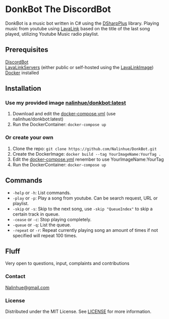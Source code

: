 # DonkBot The DiscordBot
DonkBot is a music bot written in C# using the [DSharpPlus](https://github.com/DSharpPlus/DSharpPlus) library.
Playing music from youtube using [LavaLink](https://github.com/lavalink-devs/Lavalink) based on the title of the last song played, utilizing
Youtube Music radio playlist.

## Prerequisites
[DiscordBot](https://discord.com/developers/applications)  
[LavaLinkServers](https://lavalink.darrennathanael.com/) (either public or self-hosted using the [LavaLinkImage](https://github.com/lavalink-devs/Lavalink))
[Docker](https://www.docker.com/) installed

## Installation

### Use my provided image [nalinhue/donkbot:latest](https://hub.docker.com/repository/docker/nalinhue/donkbot/general)  
1. Download and edit the [docker-compose.yml](https://github.com/Nalinhue/DonkBot/blob/main/docker-compose.yml) (use nalinhue/donkbot:latest)  
2. Run the DockerContainer: `docker-compose up`

### Or create your own  
1. Clone the repo: `git clone https://github.com/Nalinhue/DonkBot.git`  
2. Create the DockerImage: `docker build --tag YourImageName:YourTag .`  
3. Edit the [docker-compose.yml](https://github.com/Nalinhue/DonkBot/blob/main/docker-compose.yml) renember to use YourImageName:YourTag  
4. Run the DockerContainer: `docker-compose up`

## Commands
- `-help` or `-h`: List commands.  
- `-play` or `-p`: Play a song from youtube. Can be search request, URL or playlist.  
- `-skip` or `-s`: Skip to the next song, use `-skip "QueueIndex"` to skip a certain track in queue.  
- `-cease` or `-c`: Stop playing completely.  
- `-queue` or `-q`: List the queue.  
- `-repeat` or `-r`: Repeat currently playing song an amount of times if not specified will repeat 100 times.

## Fluff
Very open to questions, input, complaints and contributions

### Contact
Nalinhue@gmail.com

### License
Distributed under the MIT License. See [LICENSE](https://github.com/Nalinhue/DonkBot/blob/main/LICENSE) for more information.
